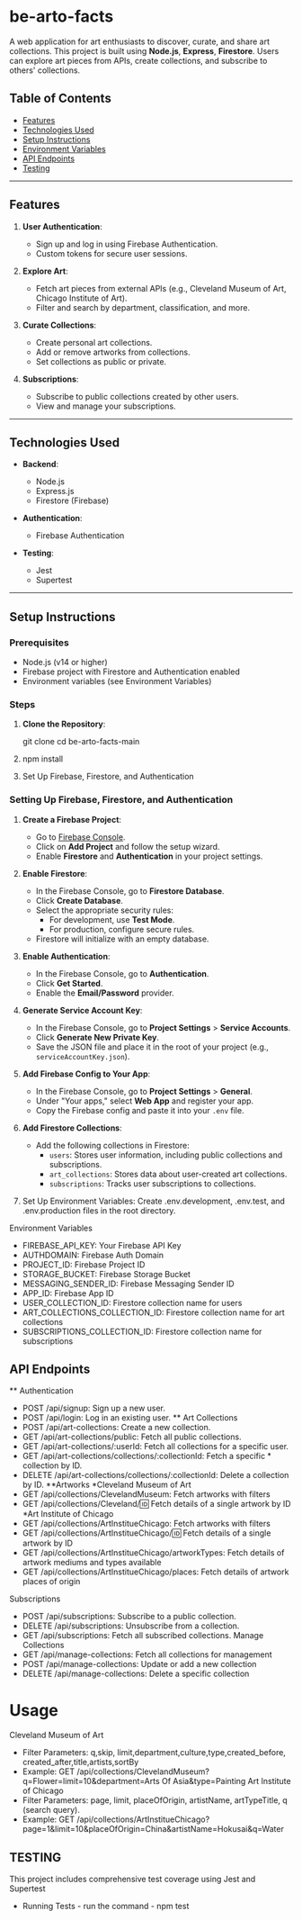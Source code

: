 # be-arto-facts


A web application for art enthusiasts to discover, curate, and share art collections. This project is built using **Node.js**, **Express**, **Firestore**. Users can explore art pieces from APIs, create collections, and subscribe to others' collections.

## Table of Contents

- [Features](#features)
- [Technologies Used](#technologies-used)
- [Setup Instructions](#setup-instructions)
- [Environment Variables](#environment-variables)
- [API Endpoints](#api-endpoints)
- [Testing](#testing)



---

## Features

1. **User Authentication**:
   - Sign up and log in using Firebase Authentication.
   - Custom tokens for secure user sessions.

2. **Explore Art**:
   - Fetch art pieces from external APIs (e.g., Cleveland Museum of Art, Chicago Institute of Art).
   - Filter and search by department, classification, and more.

3. **Curate Collections**:
   - Create personal art collections.
   - Add or remove artworks from collections.
   - Set collections as public or private.

4. **Subscriptions**:
   - Subscribe to public collections created by other users.
   - View and manage your subscriptions.



---

## Technologies Used

- **Backend**:
  - Node.js
  - Express.js
  - Firestore (Firebase)

- **Authentication**:
  - Firebase Authentication

- **Testing**:
  - Jest
  - Supertest

---

## Setup Instructions

### Prerequisites

- Node.js (v14 or higher)
- Firebase project with Firestore and Authentication enabled
- Environment variables (see Environment Variables)

### Steps

1. **Clone the Repository**:
  
   git clone <repository-url>
   cd be-arto-facts-main

2. npm install

3. Set Up Firebase, Firestore, and Authentication

### Setting Up Firebase, Firestore, and Authentication
1. **Create a Firebase Project**:
   - Go to [Firebase Console](https://console.firebase.google.com/).
   - Click on **Add Project** and follow the setup wizard.
   - Enable **Firestore** and **Authentication** in your project settings.

2. **Enable Firestore**:
   - In the Firebase Console, go to **Firestore Database**.
   - Click **Create Database**.
   - Select the appropriate security rules:
     - For development, use **Test Mode**.
     - For production, configure secure rules.
   - Firestore will initialize with an empty database.

3. **Enable Authentication**:
   - In the Firebase Console, go to **Authentication**.
   - Click **Get Started**.
   - Enable the **Email/Password** provider.

4. **Generate Service Account Key**:
   - In the Firebase Console, go to **Project Settings** > **Service Accounts**.
   - Click **Generate New Private Key**.
   - Save the JSON file and place it in the root of your project (e.g., `serviceAccountKey.json`).

5. **Add Firebase Config to Your App**:
   - In the Firebase Console, go to **Project Settings** > **General**.
   - Under "Your apps," select **Web App** and register your app.
   - Copy the Firebase config and paste it into your `.env` file.

6. **Add Firestore Collections**:
   - Add the following collections in Firestore:
     - `users`: Stores user information, including public collections and subscriptions.
     - `art_collections`: Stores data about user-created art collections.
     - `subscriptions`: Tracks user subscriptions to collections.

4. Set Up Environment Variables: Create .env.development, .env.test, and .env.production files in the root directory.

Environment Variables

- FIREBASE_API_KEY: Your Firebase API Key
- AUTHDOMAIN: Firebase Auth Domain
- PROJECT_ID: Firebase Project ID
- STORAGE_BUCKET: Firebase Storage Bucket
- MESSAGING_SENDER_ID: Firebase Messaging Sender ID
- APP_ID: Firebase App ID
- USER_COLLECTION_ID: Firestore collection name for users
- ART_COLLECTIONS_COLLECTION_ID: Firestore collection name for art  collections
- SUBSCRIPTIONS_COLLECTION_ID: Firestore collection name for subscriptions


## API Endpoints
** Authentication
* POST /api/signup: Sign up a new user.
* POST /api/login: Log in an existing user.
** Art Collections
* POST /api/art-collections: Create a new collection.
* GET /api/art-collections/public: Fetch all public collections.
* GET /api/art-collections/:userId: Fetch all collections for a specific user.
* GET /api/art-collections/collections/:collectionId: Fetch a specific * collection by ID.
* DELETE /api/art-collections/collections/:collectionId: Delete a collection by ID.
**Artworks
*Cleveland Museum of Art
* GET /api/collections/ClevelandMuseum: Fetch artworks with filters
* GET /api/collections/Cleveland/:id: Fetch details of a single artwork by ID
*Art Institute of Chicago
* GET /api/collections/ArtInstitueChicago: Fetch artworks with filters
* GET /api/collections/ArtInstitueChicago/:id: Fetch details of a single artwork by ID
* GET /api/collections/ArtInstitueChicago/artworkTypes: Fetch details of artwork mediums and types available
* GET /api/collections/ArtInstitueChicago/places: Fetch details of artwork places of origin

Subscriptions
* POST /api/subscriptions: Subscribe to a public collection.
* DELETE /api/subscriptions: Unsubscribe from a collection.
* GET /api/subscriptions: Fetch all subscribed collections.
Manage Collections
* GET /api/manage-collections: Fetch all collections for management
* POST /api/manage-collections: Update or add a new collection
* DELETE /api/manage-collections: Delete a specific collection
# Usage
Cleveland Museum of Art
 - Filter Parameters: q,skip, limit,department,culture,type,created_before, created_after,title,artists,sortBy
 - Example: GET /api/collections/ClevelandMuseum?q=Flower=limit=10&department=Arts Of Asia&type=Painting
 Art Institute of Chicago
 - Filter Parameters: page, limit, placeOfOrigin, artistName, artTypeTitle, q (search query).
 - Example: GET /api/collections/ArtInstitueChicago?page=1&limit=10&placeOfOrigin=China&artistName=Hokusai&q=Water



## TESTING

This project includes comprehensive test coverage using Jest and Supertest

* Running Tests - run the command - npm test
